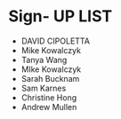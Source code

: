 # Sign- UP LIST

* DAVID CIPOLETTA
* Mike Kowalczyk
* Tanya Wang
* MIke Kowalczyk
* Sarah Bucknam
* Sam Karnes
* Christine Hong
* Andrew Mullen
